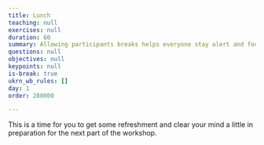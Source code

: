 ```yaml
---
title: Lunch
teaching: null
exercises: null
duration: 60
summary: Allowing participants breaks helps everyone stay alert and focused.
questions: null
objectives: null
keypoints: null
is-break: true
ukrn_wb_rules: []
day: 1
order: 280000

---
```

This is a time for you to get some refreshment and clear your mind a little in preparation for the next part of the workshop.

